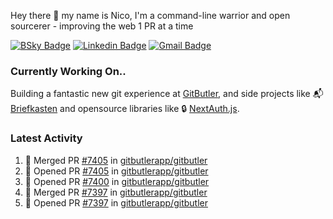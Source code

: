 
Hey there 👋 my name is Nico, I'm a command-line warrior and open sourcerer - improving the web 1 PR at a time

[![BSky Badge](https://img.shields.io/badge/-%20%40ndo.dev%20-%200285FF?style=flat-square&logo=bluesky&color=%23161e27)](https://bsky.app/profile/ndo.dev) [![Linkedin Badge](https://img.shields.io/badge/-ndom91-blue?style=flat-square&logo=Linkedin&logoColor=white&link=https://www.linkedin.com/in/ndom91/)](https://www.linkedin.com/in/ndom91/) [![Gmail Badge](https://img.shields.io/badge/-yo@ndo.dev-c14438?style=flat-square&logo=mail.ru&logoColor=white&link=mailto:yo@ndo.dev)](mailto:yo@ndo.dev)

### Currently Working On..

Building a fantastic new git experience at [GitButler](https://github.com/gitbutlerapp), and side projects like 📬 [Briefkasten](https://briefkastenhq.com) and opensource libraries like 🔒 [NextAuth.js](https://github.com/nextauthjs/next-auth).

<!--START_SECTION_PROFILE_VIEWS:readme-info-->
<!--END_SECTION_PROFILE_VIEWS:readme-info-->

<!--START_SECTION_DAILY_COMMIT:readme-info-->
<!--END_SECTION_DAILY_COMMIT:readme-info-->

<!--START_SECTION_WEEKLY_COMMIT:readme-info-->
<!--END_SECTION_WEEKLY_COMMIT:readme-info-->

### Latest Activity

<!--START_SECTION:activity-->
1. 🎉 Merged PR [#7405](https://github.com/gitbutlerapp/gitbutler/pull/7405) in [gitbutlerapp/gitbutler](https://github.com/gitbutlerapp/gitbutler)
2. 💪 Opened PR [#7405](https://github.com/gitbutlerapp/gitbutler/pull/7405) in [gitbutlerapp/gitbutler](https://github.com/gitbutlerapp/gitbutler)
3. 💪 Opened PR [#7400](https://github.com/gitbutlerapp/gitbutler/pull/7400) in [gitbutlerapp/gitbutler](https://github.com/gitbutlerapp/gitbutler)
4. 🎉 Merged PR [#7397](https://github.com/gitbutlerapp/gitbutler/pull/7397) in [gitbutlerapp/gitbutler](https://github.com/gitbutlerapp/gitbutler)
5. 💪 Opened PR [#7397](https://github.com/gitbutlerapp/gitbutler/pull/7397) in [gitbutlerapp/gitbutler](https://github.com/gitbutlerapp/gitbutler)
<!--END_SECTION:activity-->
